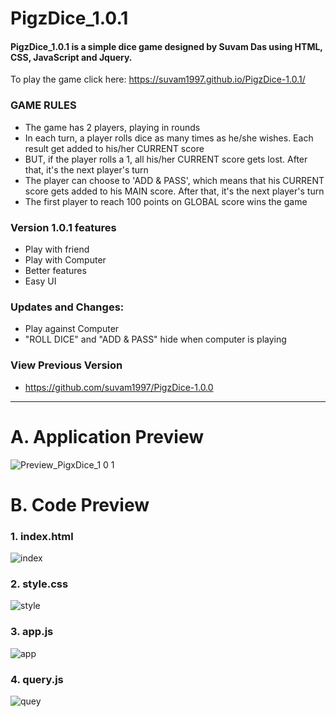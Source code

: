 PigzDice_1.0.1
====
#### PigzDice_1.0.1 is a simple dice game designed by Suvam Das using HTML, CSS, JavaScript and Jquery. ####

To play the game click here: https://suvam1997.github.io/PigzDice-1.0.1/

### GAME RULES ###

- The game has 2 players, playing in rounds
- In each turn, a player rolls dice as many times as he/she wishes. Each result get added to his/her CURRENT score
- BUT, if the player rolls a 1, all his/her CURRENT score gets lost. After that, it's the next player's turn
- The player can choose to 'ADD & PASS', which means that his CURRENT score gets added to his MAIN score. After that, it's the next player's turn
- The first player to reach 100 points on GLOBAL score wins the game

### Version 1.0.1 features ###

- Play with friend
- Play with Computer
- Better features
- Easy UI

### Updates and Changes: ###

- Play against Computer
- "ROLL DICE" and "ADD & PASS" hide when computer is playing

### View Previous Version ###

- https://github.com/suvam1997/PigzDice-1.0.0

----------

A. Application Preview
=====

![Preview_PigxDice_1 0 1](https://user-images.githubusercontent.com/53318366/91453258-24046a00-e89d-11ea-8f1e-4f87dcd0ad76.gif)

B. Code Preview
====

### 1. index.html ###

![index](https://user-images.githubusercontent.com/53318366/91442671-d59c9e80-e88f-11ea-92cd-e548fd62079e.png)

### 2. style.css ###

![style](https://user-images.githubusercontent.com/53318366/91442678-d7666200-e88f-11ea-8715-c6e13609b86e.png)

### 3. app.js ###

![app](https://user-images.githubusercontent.com/53318366/91442652-cf0e2700-e88f-11ea-9a8e-2011a0c1a0eb.png)

### 4. query.js ###

![quey](https://user-images.githubusercontent.com/53318366/91442676-d6cdcb80-e88f-11ea-9db2-b3b73626bcff.png)
